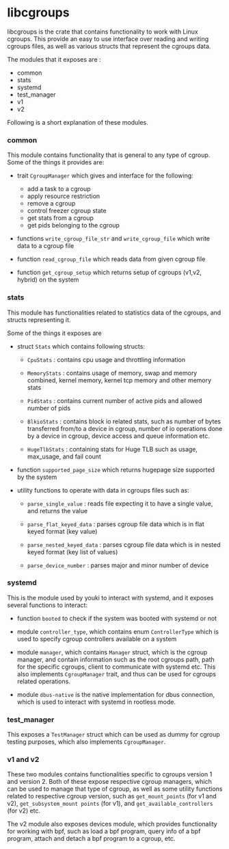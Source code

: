 # libcgroups

libcgroups is the crate that contains functionality to work with Linux cgroups. This provide an easy to use interface over reading and writing cgroups files, as well as various structs that represent the cgroups data.

The modules that it exposes are :

- common
- stats
- systemd
- test_manager
- v1
- v2

Following is a short explanation of these modules.

### common

This module contains functionality that is general to any type of cgroup. Some of the things it provides are:

- trait `CgroupManager` which gives and interface for the following:

  - add a task to a cgroup
  - apply resource restriction
  - remove a cgroup
  - control freezer cgroup state
  - get stats from a cgroup
  - get pids belonging to the cgroup

- functions `write_cgroup_file_str` and `write_cgroup_file` which write data to a cgroup file
- function `read_cgroup_file` which reads data from given cgroup file
- function `get_cgroup_setup` which returns setup of cgroups (v1,v2, hybrid) on the system

### stats

This module has functionalities related to statistics data of the cgroups, and structs representing it.

Some of the things it exposes are

- struct `Stats` which contains following structs:

  - `CpuStats` : contains cpu usage and throttling information

  - `MemoryStats` : contains usage of memory, swap and memory combined, kernel memory, kernel tcp memory and other memory stats

  - `PidStats` : contains current number of active pids and allowed number of pids

  - `BlkioStats` : contains block io related stats, such as number of bytes transferred from/to a device in cgroup, number of io operations done by a device in cgroup, device access and queue information etc.

  - `HugeTlbStats` : containing stats for Huge TLB such as usage, max_usage, and fail count

- function `supported_page_size` which returns hugepage size supported by the system

- utility functions to operate with data in cgroups files such as:

  - `parse_single_value` : reads file expecting it to have a single value, and returns the value

  - `parse_flat_keyed_data` : parses cgroup file data which is in flat keyed format (key value)

  - `parse_nested_keyed_data` : parses cgroup file data which is in nested keyed format (key list of values)

  - `parse_device_number` : parses major and minor number of device

### systemd

This is the module used by youki to interact with systemd, and it exposes several functions to interact:

- function `booted` to check if the system was booted with systemd or not

- module `controller_type`, which contains enum `ControllerType` which is used to specify cgroup controllers available on a system

- module `manager`, which contains `Manager` struct, which is the cgroup manager, and contain information such as the root cgroups path, path for the specific cgroups, client to communicate with systemd etc. This also implements `CgroupManager` trait, and thus can be used for cgroups related operations.

- module `dbus-native` is the native implementation for dbus connection, which is used to interact with systemd in rootless mode.

### test_manager

This exposes a `TestManager` struct which can be used as dummy for cgroup testing purposes, which also implements `CgroupManager`.

### v1 and v2

These two modules contains functionalities specific to cgroups version 1 and version 2. Both of these expose respective cgroup managers, which can be used to manage that type of cgroup, as well as some utility functions related to respective cgroup version, such as `get_mount_points` (for v1 and v2), `get_subsystem_mount points` (for v1), and `get_available_controllers` (for v2) etc.

The v2 module also exposes devices module, which provides functionality for working with bpf, such as load a bpf program, query info of a bpf program, attach and detach a bpf program to a cgroup, etc.
